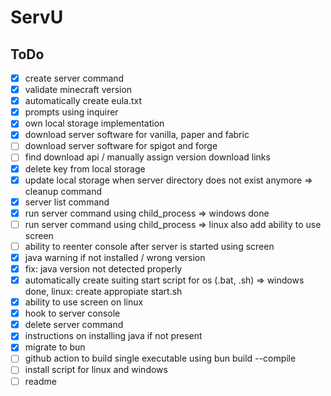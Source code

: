 # ServU

## ToDo

- [x] create server command
- [x] validate minecraft version
- [x] automatically create eula.txt
- [x] prompts using inquirer
- [x] own local storage implementation
- [x] download server software for vanilla, paper and fabric
- [ ] download server software for spigot and forge
- [ ] find download api / manually assign version download links
- [x] delete key from local storage
- [x] update local storage when server directory does not exist anymore => cleanup command
- [x] server list command
- [x] run server command using child_process => windows done
- [ ] run server command using child_process => linux also add ability to use screen
- [ ] ability to reenter console after server is started using screen
- [x] java warning if not installed / wrong version
- [x] fix: java version not detected properly
- [x] automatically create suiting start script for os (.bat, .sh) => windows done, linux: create appropiate start.sh
- [x] ability to use screen on linux
- [x] hook to server console
- [x] delete server command
- [x] instructions on installing java if not present
- [x] migrate to bun
- [ ] github action to build single executable using bun build --compile
- [ ] install script for linux and windows
- [ ] readme
